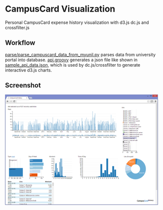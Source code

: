 CampusCard Visualization
========================

Personal CampusCard expense history visualization with d3.js dc.js and crossfilter.js


Workflow
--------

[parse/parse_campuscard_data_from_myunil.py](parse/parse_campuscard_data_from_myunil.py) parses data from university portal into database.
[api.groovy](api.groovy) generates a json file like shown in [sample_api_data.json](sample_api_data.json), which is used by dc.js/crossfilter to generate interactive d3.js charts.

Screenshot
----------
![screenshot](campuscard_history_screenshot.png)